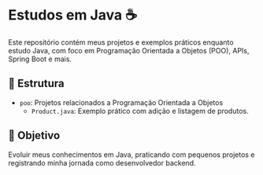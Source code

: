 # Estudos em Java ☕

Este repositório contém meus projetos e exemplos práticos enquanto estudo Java, com foco em Programação Orientada a Objetos (POO), APIs, Spring Boot e mais.

## 📁 Estrutura

- `poo`: Projetos relacionados a Programação Orientada a Objetos
    - `Product.java`: Exemplo prático com adição e listagem de produtos.

## 📌 Objetivo

Evoluir meus conhecimentos em Java, praticando com pequenos projetos e registrando minha jornada como desenvolvedor backend.